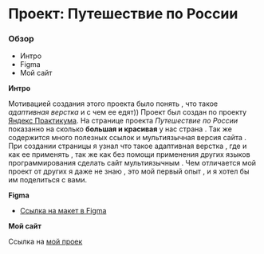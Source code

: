 # Проект: Путешествие по России

### Обзор

- Интро
- Figma
- Мой сайт

**Интро**

Мотивацией создания этого проекта было понять , что такое _адаптивная верстка_ и с чем ее едят))
Проект был создан по проекту [Яндекс Практикума](https://practicum.yandex.ru/). На странице проекта _Путешествие по России_ показанно на сколько **большая и красивая** у нас страна . Так же содержится много полезных ссылок и мультиязычная версия сайта . При создании страницы я узнал что такое адаптивная верстка , где и как ее применять , так же как без помощи применения других языков программирования сделать сайт мультиязычным . Чем отличается мой проект от других я даже не знаю , это мой первый опыт , и я хотел бы им поделиться с вами.

**Figma**

- [Ссылка на макет в Figma](https://www.figma.com/file/5S2WSbEFL6awjVWJ0NWL8Q/Sprint-3_-Russia-_-desktop-mobile?node-id=28503%3A0)

**Мой сайт**

Ссылка на [мой проек](https://ar4i23.github.io/russian-travel/index-ru.html)
